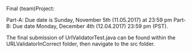 Final (team)Project:

Part-A: Due date is Sunday, November 5th (11.05.2017) at 23:59 pm
Part-B: Due date Monday, December 4th (12.04.2017) 23:59 pm (PST).

The final submission of UrlValidatorTest.java can be found within
the URLValidatorInCorrect folder, then navigate to the src folder.
